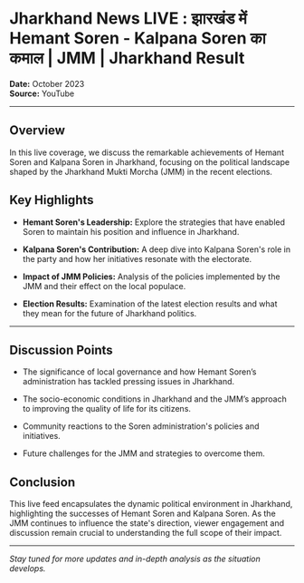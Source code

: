 # Jharkhand News LIVE : झारखंड में Hemant Soren - Kalpana Soren का कमाल  | JMM | Jharkhand Result

**Date:** October 2023  
**Source:** YouTube

---

## Overview

In this live coverage, we discuss the remarkable achievements of Hemant Soren and Kalpana Soren in Jharkhand, focusing on the political landscape shaped by the Jharkhand Mukti Morcha (JMM) in the recent elections. 

## Key Highlights

- **Hemant Soren's Leadership:** Explore the strategies that have enabled Soren to maintain his position and influence in Jharkhand.
  
- **Kalpana Soren's Contribution:** A deep dive into Kalpana Soren's role in the party and how her initiatives resonate with the electorate.
  
- **Impact of JMM Policies:** Analysis of the policies implemented by the JMM and their effect on the local populace.

- **Election Results:** Examination of the latest election results and what they mean for the future of Jharkhand politics.

---

## Discussion Points

- The significance of local governance and how Hemant Soren’s administration has tackled pressing issues in Jharkhand.
  
- The socio-economic conditions in Jharkhand and the JMM’s approach to improving the quality of life for its citizens.

- Community reactions to the Soren administration's policies and initiatives.

- Future challenges for the JMM and strategies to overcome them.

## Conclusion

This live feed encapsulates the dynamic political environment in Jharkhand, highlighting the successes of Hemant Soren and Kalpana Soren. As the JMM continues to influence the state's direction, viewer engagement and discussion remain crucial to understanding the full scope of their impact.

---

*Stay tuned for more updates and in-depth analysis as the situation develops.*